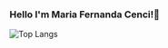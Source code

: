 ### Hello I'm Maria Fernanda Cenci!🙂


![Top Langs](https://github-readme-stats.vercel.app/api/top-langs/?username=mariacenci&&&layout=compact&hide=html,css)
